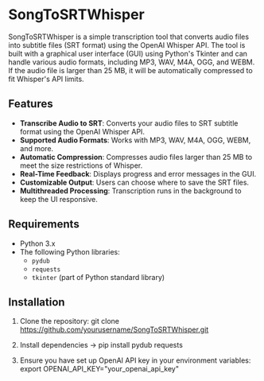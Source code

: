 # SongToSRTWhisper

SongToSRTWhisper is a simple transcription tool that converts audio files into subtitle files (SRT format) using the OpenAI Whisper API. The tool is built with a graphical user interface (GUI) using Python's Tkinter and can handle various audio formats, including MP3, WAV, M4A, OGG, and WEBM. If the audio file is larger than 25 MB, it will be automatically compressed to fit Whisper's API limits.

## Features

- **Transcribe Audio to SRT**: Converts your audio files to SRT subtitle format using the OpenAI Whisper API.
- **Supported Audio Formats**: Works with MP3, WAV, M4A, OGG, WEBM, and more.
- **Automatic Compression**: Compresses audio files larger than 25 MB to meet the size restrictions of Whisper.
- **Real-Time Feedback**: Displays progress and error messages in the GUI.
- **Customizable Output**: Users can choose where to save the SRT files.
- **Multithreaded Processing**: Transcription runs in the background to keep the UI responsive.

## Requirements

- Python 3.x
- The following Python libraries:
  - `pydub`
  - `requests`
  - `tkinter` (part of Python standard library)
 
## Installation

1. Clone the repository:
   git clone https://github.com/yourusername/SongToSRTWhisper.git


2. Install dependencies -> pip install pydub requests

3. Ensure you have set up OpenAI API key in your environment variables:
   export OPENAI_API_KEY="your_openai_api_key"


